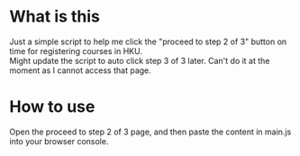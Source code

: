 # What is this
Just a simple script to help me click the "proceed to step 2 of 3" button on time for registering courses in HKU. <br>
Might update the script to auto click step 3 of 3 later. Can't do it at the moment as I cannot access that page.
# How to use
Open the proceed to step 2 of 3 page, and then paste the content in main.js into your browser console.
